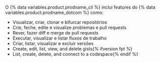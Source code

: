 O {% data variables.product.prodname_cli %} inclui features do {% data variables.product.prodname_dotcom %} como:

- Visualizar, criar, clonar e bifurcar repositórios
- Crie, feche, edite e visualize problemas e pull requests
- Rever, fazer diff e merge de pull requests
- Executar, visualizar e listar fluxos de trabalho
- Criar, listar, visualizar e excluir versões
- Create, edit, list, view, and delete gists{% ifversion fpt %}
- List, create, delete, and connect to a codespace{% endif %}
